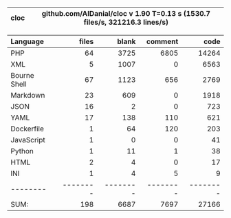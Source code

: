 
cloc|github.com/AlDanial/cloc v 1.90  T=0.13 s (1530.7 files/s, 321216.3 lines/s)
--- | ---

Language|files|blank|comment|code
:-------|-------:|-------:|-------:|-------:
PHP|64|3725|6805|14264
XML|5|1007|0|6563
Bourne Shell|67|1123|656|2769
Markdown|23|609|0|1918
JSON|16|2|0|723
YAML|17|138|110|621
Dockerfile|1|64|120|203
JavaScript|1|0|0|41
Python|1|11|1|38
HTML|2|4|0|17
INI|1|4|5|9
--------|--------|--------|--------|--------
SUM:|198|6687|7697|27166
